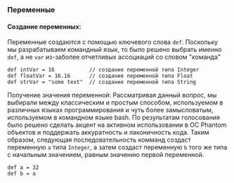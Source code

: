 ### Переменные

#### Создание переменных:

Переменные создаются с помощью ключевого слова `def`. Поскольку мы разрабатываем командный язык,
то было решено выбрать именно `def`, а не `var` из-заболее отчетливых ассоциаций со словом "команда"

```
def intVar = 16           // создание переменной типа Integer
def floatVar = 16.16      // создание переменной типа Float
def strVar = "some text"  // создание переменной типа String
```

Получение значения переменной:
Рассматривая данный вопрос, мы выбирали между классическим и простым способом, используемом в различных языках
программирования и чуть более замысловатым, используемом в командном языке bash. По результатам голосования было
решено сделать акцент на активном использовании в ОС Phantom объектов и поддержать аккуратность и лаконичность кода.
Таким образом, следующая последовательность комманд создаст переменную `a` типа `Integer`, а затем создаст переменную
`b` того же типа с начальным значением, равным значению первой переменной.

```
def a = 32
def b = a
```
